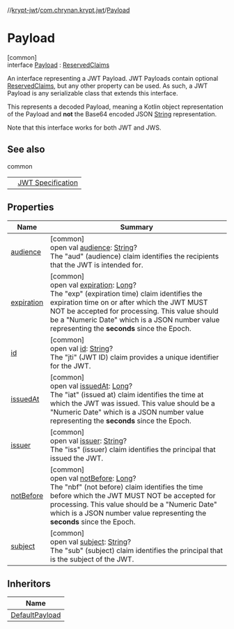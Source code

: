 //[krypt-jwt](../../../index.md)/[com.chrynan.krypt.jwt](../index.md)/[Payload](index.md)

# Payload

[common]\
interface [Payload](index.md) : [ReservedClaims](../-reserved-claims/index.md)

An interface representing a JWT Payload. JWT Payloads contain optional [ReservedClaims](../-reserved-claims/index.md), but any other property can be used. As such, a JWT Payload is any serializable class that extends this interface.

This represents a decoded Payload, meaning a Kotlin object representation of the Payload and **not** the Base64 encoded JSON [String](https://kotlinlang.org/api/latest/jvm/stdlib/kotlin/-string/index.html) representation.

Note that this interface works for both JWT and JWS.

## See also

common

| | |
|---|---|
|  | [JWT Specification](https://datatracker.ietf.org/doc/html/rfc7519#section-4.1) |

## Properties

| Name | Summary |
|---|---|
| [audience](../-reserved-claims/audience.md) | [common]<br>open val [audience](../-reserved-claims/audience.md): [String](https://kotlinlang.org/api/latest/jvm/stdlib/kotlin/-string/index.html)?<br>The &quot;aud&quot; (audience) claim identifies the recipients that the JWT is intended for. |
| [expiration](../-reserved-claims/expiration.md) | [common]<br>open val [expiration](../-reserved-claims/expiration.md): [Long](https://kotlinlang.org/api/latest/jvm/stdlib/kotlin/-long/index.html)?<br>The &quot;exp&quot; (expiration time) claim identifies the expiration time on or after which the JWT MUST NOT be accepted for processing. This value should be a &quot;Numeric Date&quot; which is a JSON number value representing the **seconds** since the Epoch. |
| [id](../-reserved-claims/id.md) | [common]<br>open val [id](../-reserved-claims/id.md): [String](https://kotlinlang.org/api/latest/jvm/stdlib/kotlin/-string/index.html)?<br>The &quot;jti&quot; (JWT ID) claim provides a unique identifier for the JWT. |
| [issuedAt](../-reserved-claims/issued-at.md) | [common]<br>open val [issuedAt](../-reserved-claims/issued-at.md): [Long](https://kotlinlang.org/api/latest/jvm/stdlib/kotlin/-long/index.html)?<br>The &quot;iat&quot; (issued at) claim identifies the time at which the JWT was issued. This value should be a &quot;Numeric Date&quot; which is a JSON number value representing the **seconds** since the Epoch. |
| [issuer](../-reserved-claims/issuer.md) | [common]<br>open val [issuer](../-reserved-claims/issuer.md): [String](https://kotlinlang.org/api/latest/jvm/stdlib/kotlin/-string/index.html)?<br>The &quot;iss&quot; (issuer) claim identifies the principal that issued the JWT. |
| [notBefore](../-reserved-claims/not-before.md) | [common]<br>open val [notBefore](../-reserved-claims/not-before.md): [Long](https://kotlinlang.org/api/latest/jvm/stdlib/kotlin/-long/index.html)?<br>The &quot;nbf&quot; (not before) claim identifies the time before which the JWT MUST NOT be accepted for processing. This value should be a &quot;Numeric Date&quot; which is a JSON number value representing the **seconds** since the Epoch. |
| [subject](../-reserved-claims/subject.md) | [common]<br>open val [subject](../-reserved-claims/subject.md): [String](https://kotlinlang.org/api/latest/jvm/stdlib/kotlin/-string/index.html)?<br>The &quot;sub&quot; (subject) claim identifies the principal that is the subject of the JWT. |

## Inheritors

| Name |
|---|
| [DefaultPayload](../-default-payload/index.md) |
